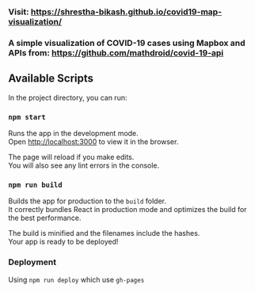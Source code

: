 ### Visit: https://shrestha-bikash.github.io/covid19-map-visualization/

### A simple visualization of COVID-19 cases using Mapbox and APIs from: https://github.com/mathdroid/covid-19-api

## Available Scripts

In the project directory, you can run:

### `npm start`

Runs the app in the development mode.<br />
Open [http://localhost:3000](http://localhost:3000) to view it in the browser.

The page will reload if you make edits.<br />
You will also see any lint errors in the console.

### `npm run build`

Builds the app for production to the `build` folder.<br />
It correctly bundles React in production mode and optimizes the build for the best performance.

The build is minified and the filenames include the hashes.<br />
Your app is ready to be deployed!

### Deployment

Using `npm run deploy` which use `gh-pages`

